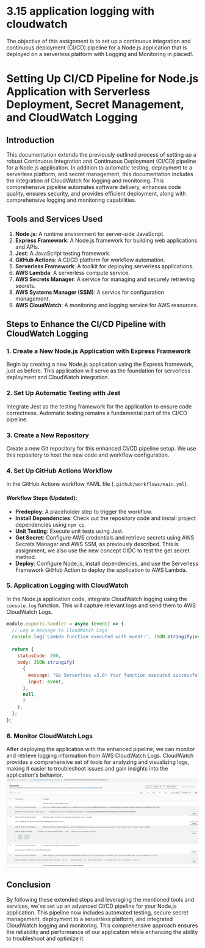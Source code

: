 # 3.15 application logging with cloudwatch
The objective of this assignment is to set up a continuous integration and continuous deployment (CI/CD) pipeline for a Node.js application that is deployed on a serverless platform with Logging and Monitoring in placed!.

# Setting Up CI/CD Pipeline for Node.js Application with Serverless Deployment, Secret Management, and CloudWatch Logging

## Introduction

This documentation extends the previously outlined process of setting up a robust Continuous Integration and Continuous Deployment (CI/CD) pipeline for a Node.js application. In addition to automatic testing, deployment to a serverless platform, and secret management, this documentation includes the integration of CloudWatch for logging and monitoring. This comprehensive pipeline automates software delivery, enhances code quality, ensures security, and provides efficient deployment, along with comprehensive logging and monitoring capabilities.

## Tools and Services Used

1. **Node.js**: A runtime environment for server-side JavaScript.
2. **Express Framework**: A Node.js framework for building web applications and APIs.
3. **Jest**: A JavaScript testing framework.
4. **GitHub Actions**: A CI/CD platform for workflow automation.
5. **Serverless Framework**: A toolkit for deploying serverless applications.
6. **AWS Lambda**: A serverless compute service.
7. **AWS Secrets Manager**: A service for managing and securely retrieving secrets.
8. **AWS Systems Manager (SSM)**: A service for configuration management.
9. **AWS CloudWatch**: A monitoring and logging service for AWS resources.

## Steps to Enhance the CI/CD Pipeline with CloudWatch Logging

### 1. Create a New Node.js Application with Express Framework

Begin by creating a new Node.js application using the Express framework, just as before. This application will serve as the foundation for serverless deployment and CloudWatch integration.

### 2. Set Up Automatic Testing with Jest

Integrate Jest as the testing framework for the application to ensure code correctness. Automatic testing remains a fundamental part of the CI/CD pipeline.

### 3. Create a New Repository

Create a new Git repository for this enhanced CI/CD pipeline setup. We use this repository to host the new code and workflow configuration.

### 4. Set Up GitHub Actions Workflow

In the GitHub Actions workflow YAML file (`.github/workflows/main.yml`).

#### Workflow Steps (Updated):

- **Predeploy**: A placeholder step to trigger the workflow.
- **Install Dependencies**: Check out the repository code and install project dependencies using `npm ci`.
- **Unit Testing**: Execute unit tests using Jest.
- **Get Secret**: Configure AWS credentials and retrieve secrets using AWS Secrets Manager and AWS SSM, as previously described. This is assignment, we also use the new concept OIDC to test the get secret method.
- **Deploy**: Configure Node.js, install dependencies, and use the Serverless Framework GitHub Action to deploy the application to AWS Lambda.

### 5. Application Logging with CloudWatch

In the Node.js application code, integrate CloudWatch logging using the `console.log` function. This will capture relevant logs and send them to AWS CloudWatch Logs.

```javascript
module.exports.handler = async (event) => {
  // Log a message to CloudWatch Logs
  console.log('Lambda function executed with event:', JSON.stringify(event));

  return {
    statusCode: 200,
    body: JSON.stringify(
      {
        message: "Go Serverless v3.0! Your function executed successfully!",
        input: event,
      },
      null,
      2
    ),
  };
};
```

### 6. Monitor CloudWatch Logs

After deploying the application with the enhanced pipeline, we can monitor and retrieve logging information from AWS CloudWatch Logs. CloudWatch provides a comprehensive set of tools for analyzing and visualizing logs, making it easier to troubleshoot issues and gain insights into the application's behavior.
![Alt text](image.png)


## Conclusion

By following these extended steps and leveraging the mentioned tools and services, we've set up an advanced CI/CD pipeline for your Node.js application. This pipeline now includes automated testing, secure secret management, deployment to a serverless platform, and integrated CloudWatch logging and monitoring. This comprehensive approach ensures the reliability and performance of our application while enhancing the ability to troubleshoot and optimize it.




